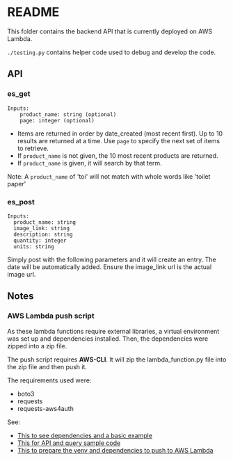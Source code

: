 # README

This folder contains the backend API that is currently deployed on AWS Lambda. 

`./testing.py` contains helper code used to debug and develop the code.

## API 
### es_get
```
Inputs:
    product_name: string (optional)
    page: integer (optional)
```
- Items are returned in order by date_created (most recent first). Up to 10 results are returned at a time. Use `page` to specify the next set of items to retrieve. 
- If `product_name` is not given, the 10 most recent products are returned. 
- If `product_name` is given, it will search by that term.

Note: A `product_name` of 'toi' will not match with whole words like 'toilet paper'

### es_post
```
Inputs:
  product_name: string
  image_link: string
  description: string
  quantity: integer
  units: string
```
Simply post with the following parameters and it will create an entry. The date will be automatically added. Ensure the image_link url is the actual image url.

## Notes
### AWS Lambda push script
As these lambda functions require external libraries, a virtual environment was set up and dependencies installed. Then, the dependencies were zipped into a zip file.

The push script requires **AWS-CLI**. It will zip the lambda_function.py file into the zip file and then push it. 

The requirements used were:
- boto3
- requests
- requests-aws4auth

See:
- [This to see dependencies and a basic example](https://docs.aws.amazon.com/elasticsearch-service/latest/developerguide/es-request-signing.html#es-request-signing-python)
- [This for API and query sample code](https://docs.aws.amazon.com/elasticsearch-service/latest/developerguide/search-example.html)
- [This to prepare the venv and dependencies to push to AWS Lambda](https://docs.aws.amazon.com/lambda/latest/dg/python-package.html#python-package-venv)
